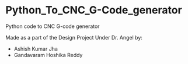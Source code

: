 # Python_To_CNC_G-Code_generator
Python code to CNC G-code generator

Made as a part of the Design Project Under Dr. Angel by:
- Ashish Kumar Jha
- Gandavaram Hoshika Reddy
